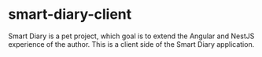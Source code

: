 # smart-diary-client
Smart Diary is a pet project, which goal is to extend the Angular and NestJS experience of the author. This is a client side of the Smart Diary application.

